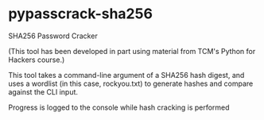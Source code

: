 # pypasscrack-sha256
SHA256 Password Cracker

(This tool has been developed in part using material from TCM's Python for Hackers course.)

This tool takes a command-line argument of a SHA256 hash digest, and uses a wordlist
(in this case, rockyou.txt) to generate hashes and compare against the CLI input.

Progress is logged to the console while hash cracking is performed
